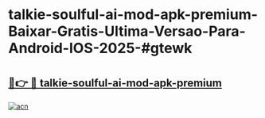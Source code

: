 # talkie-soulful-ai-mod-apk-premium-Baixar-Gratis-Ultima-Versao-Para-Android-IOS-2025-#gtewk

# <h2><a href="https://ainizakaria.my?title=talkie-soulful-ai-mod-apk-premium&ref=22M">🔗👉 🔴 talkie-soulful-ai-mod-apk-premium</a></h2>

[![acn](https://github.com/user-attachments/assets/0f9c940e-d8b0-45ae-aac7-cd30a18b3e1c)](https://ainizakaria.my?title=talkie-soulful-ai-mod-apk-premium&ref=22M)

